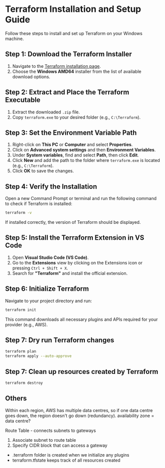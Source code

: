 # Terraform Installation and Setup Guide

Follow these steps to install and set up Terraform on your Windows machine.

## Step 1: Download the Terraform Installer

1. Navigate to the [Terraform installation page](https://developer.hashicorp.com/terraform/install?product_intent=terraform).
2. Choose the **Windows AMD64** installer from the list of available download options.

## Step 2: Extract and Place the Terraform Executable

1. Extract the downloaded `.zip` file.
2. Copy `terraform.exe` to your desired folder (e.g., `C:\Terraform`).

## Step 3: Set the Environment Variable Path

1. Right-click on **This PC** or **Computer** and select **Properties**.
2. Click on **Advanced system settings** and then **Environment Variables**.
3. Under **System variables**, find and select **Path**, then click **Edit**.
4. Click **New** and add the path to the folder where `terraform.exe` is located (e.g., `C:\Terraform`).
5. Click **OK** to save the changes.

## Step 4: Verify the Installation

Open a new Command Prompt or terminal and run the following command to check if Terraform is installed:

```sh
terraform -v
```

If installed correctly, the version of Terraform should be displayed.

## Step 5: Install the Terraform Extension in VS Code

1. Open **Visual Studio Code (VS Code)**.
2. Go to the **Extensions** view by clicking on the Extensions icon or pressing `Ctrl + Shift + X`.
3. Search for **"Terraform"** and install the official extension.

## Step 6: Initialize Terraform

Navigate to your project directory and run:

```sh
terraform init
```

This command downloads all necessary plugins and APIs required for your provider (e.g., AWS).

## Step 7: Dry run Terraform changes

```sh
terraform plan
terraform apply --auto-approve
```

## Step 7: Clean up resources created by Terraform

```sh
terraform destroy
```

## Others

Within each region, AWS has multiple data centres, so if one data centre goes down, the region doesn't go down (redundancy).
availability zone = data centre?

Route Table - connects subnets to gateways

1. Associate subnet to route table
2. Specify CIDR block that can access a gateway

- .terraform folder is created when we initialize any plugins
- terraform.tfstate keeps track of all resources created
